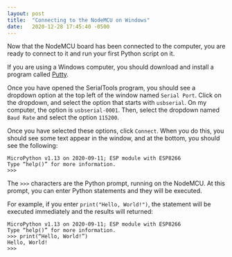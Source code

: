 ```yaml
---
layout: post
title:  "Connecting to the NodeMCU on Windows"
date:   2020-12-28 17:45:40 -0500
---
```

Now that the NodeMCU board has been connected to the computer, you are ready to connect to it and run your first
Python script on it.

If you are using a Windows computer, you should download and install a program called [Putty](https://www.ssh.com/ssh/putty/windows/install).

Once you have opened the SerialTools program, you should see a dropdown option at the top left of the window named
`Serial Port`. Click on the dropdown, and select the option that starts with `usbserial`. On my computer, the option
is `usbserial-0001`. Then, select the dropdown named `Baud Rate` and select the option `115200`.

Once you have selected these options, click `Connect`. When you do this, you should see some text appear in the window,
and at the bottom, you should see the following:

```
MicroPython v1.13 on 2020-09-11; ESP module with ESP8266
Type “help()” for more information.
>>>
```

The `>>>` characters are the Python prompt, running on the NodeMCU. At this prompt, you can enter Python statements
and they will be executed.

For example, if you enter `print("Hello, World!")`, the statement will be executed immediately and the results will
returned:

```
MicroPython v1.13 on 2020-09-11; ESP module with ESP8266
Type “help()” for more information.
>>> print(“Hello, World!”)
Hello, World!
>>>
```
